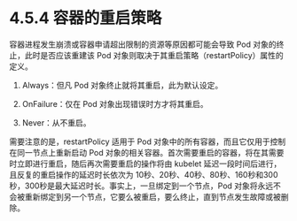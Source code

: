 # 4.5.4 容器的重启策略

容器进程发生崩溃或容器申请超出限制的资源等原因都可能会导致 Pod 对象的终止，此时是否应该重建该 Pod 对象则取决于其重启策略（restartPolicy）属性的定义。

1) Always：但凡 Pod 对象终止就将其重启，此为默认设定。

2) OnFailure：仅在 Pod 对象出现错误时方才将其重启。

3) Never：从不重启。

需要注意的是，restartPolicy 适用于 Pod 对象中的所有容器，而且它仅用于控制在同一节点上重新启动 Pod 对象的相关容器。首次需要重启的容器，将在其需要时立即进行重启，随后再次需要重启的操作将由 kubelet 延迟一段时间后进行，且反复的重启操作的延迟时长依次为 10秒、20秒、40秒、80秒、160秒和300秒，300秒是最大延迟时长。事实上，一旦绑定到一个节点，Pod 对象将永远不会被重新绑定到另一个节点，它要么被重启，要么终止，直到节点发生故障或被删除。

